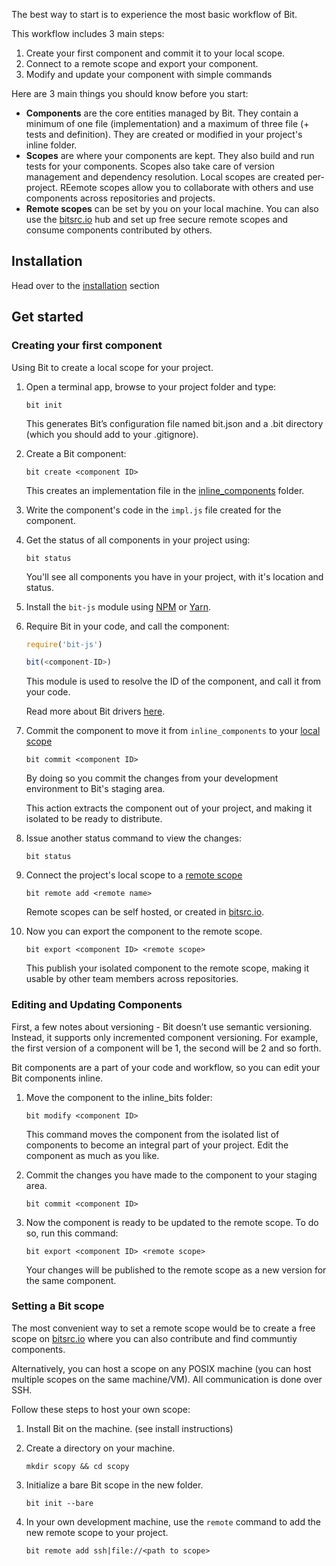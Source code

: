 The best way to start is to experience the most basic workflow of Bit.

This workflow includes 3 main steps:

1. Create your first component and commit it to your local scope.
2. Connect to a remote scope and export your component.
3. Modify and update your component with simple commands

Here are 3 main things you should know before you start:

* **Components** are the core entities managed by Bit. They contain a minimum of one file (implementation) and a maximum of three file (+ tests and definition). They are created or modified in your project's inline folder.
* **Scopes** are where your components are kept. They also build and run tests for your components. Scopes also take care of version management and dependency resolution. Local scopes are created per-project. REemote scopes allow you to collaborate with others and use components across repositories and projects.
* **Remote scopes** can be set by you on your local machine. You can also use the [bitsrc.io](https://www.bitsrc.io) hub and set up free secure remote scopes and consume components contributed by others. 

## Installation

Head over to the [installation](install) section

## Get started

### Creating your first component

Using Bit to create a local scope for your project.

1. Open a terminal app, browse to your project folder and type:
    
    `bit init`
    
    This generates Bit’s configuration file named bit.json and a .bit directory (which you should add to your .gitignore).

2. Create a Bit component:
    
    `bit create <component ID>`
    
    This creates an implementation file in the [inline_components](artifacts.md) folder.

3. Write the component's code in the `impl.js` file created for the component.

4. Get the status of all components in your project using:
    
    `bit status`

    You'll see all components you have in your project, with it's location and status.

5. Install the `bit-js` module using [NPM](npmjs.org) or [Yarn](http://yarnpkg.com).

6. Require Bit in your code, and call the component:
    
    ```js
    require('bit-js')

    bit(<component-ID>)
    ```
    
    This module is used to resolve the ID of the component, and call it from your code.

    Read more about Bit drivers [here](Bit-Drivers).

7. Commit the component to move it from `inline_components` to your [local scope](artifacts.md)
    
    `bit commit <component ID>`
    
    By doing so you commit the changes from your development environment to Bit's staging area.
    
    This action extracts the component out of your project, and making it isolated to be ready to distribute.

8. Issue another status command to view the changes:
    
    `bit status`

9. Connect the project's local scope to a [remote scope](artifacts.md)
    
    `bit remote add <remote name>`
    
    Remote scopes can be self hosted, or created in [bitsrc.io](https://bitsrc.io).

10. Now you can export the component to the remote scope.
    
    `bit export <component ID> <remote scope>`
    
    This publish your isolated component to the remote scope, making it usable by other team members across repositories.

### Editing and Updating Components

First, a few notes about versioning - Bit doesn’t use semantic versioning. Instead, it supports only incremented component versioning.
For example, the first version of a component will be 1, the second will be 2 and so forth.

Bit components are a part of your code and workflow, so you can edit your Bit components inline.

1. Move the component to the inline_bits folder:
        
    `bit modify <component ID>`
    
    This command moves the component from the isolated list of components to become an integral part of your project.
    Edit the component as much as you like.

2. Commit the changes you have made to the component to your staging area.
    
    `bit commit <component ID>`

3. Now the component is ready to be updated to the remote scope. To do so, run this command:
    
    `bit export <component ID> <remote scope>`
    
    Your changes will be published to the remote scope as a new version for the same component.

### Setting a Bit scope

The most convenient way to set a remote scope would be to create a free scope on [bitsrc.io](bitsrc.io) where you can also contribute and find communtiy components.

Alternatively, you can host a scope on any POSIX machine (you can host multiple scopes on the same machine/VM). All communication is done over SSH.

Follow these steps to host your own scope:

1. Install Bit on the machine. (see install instructions)

2. Create a directory on your machine.
    
    `mkdir scopy && cd scopy`

3. Initialize a bare Bit scope in the new folder.
    
    `bit init --bare`

4. In your own development machine, use the `remote` command to add the new remote scope to your project.
    
    `bit remote add ssh|file://<path to scope>`
